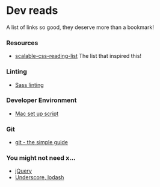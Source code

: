# Dev reads

A list of links so good, they deserve more than a bookmark!

### Resources
- [scalable-css-reading-list](https://github.com/davidtheclark/scalable-css-reading-list/blob/master/README.md) The list that inspired this!

### Linting
- [Sass linting](http://davidtheclark.com/scss-lint-styleguide/)

### Developer Environment
- [Mac set up script](https://github.com/MoOx/setup/tree/master/setupsh/)

### Git
- [git - the simple guide](http://rogerdudler.github.io/git-guide/)

### You might not need x... 
- [jQuery](http://youmightnotneedjquery.com/)
- [Underscore, lodash](https://www.reindex.io/blog/you-might-not-need-underscore/)
